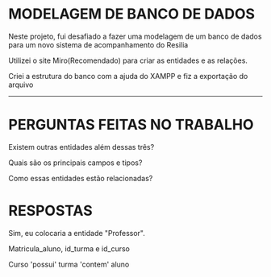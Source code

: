 # MODELAGEM DE BANCO DE DADOS

<p>Neste projeto, fui desafiado a fazer uma modelagem de um banco de dados para um novo sistema de acompanhamento do Resilia</p>
<p>Utilizei o site Miro(Recomendado) para criar as entidades e as relações.</p>
<p>Criei a estrutura do banco com a ajuda do XAMPP e fiz a exportação do arquivo</p>
<hr/>

<h1>PERGUNTAS FEITAS NO TRABALHO</h1>
<p>Existem outras entidades além dessas três?</p>
<p>Quais são os principais campos e tipos?</p>
<p>Como essas entidades estão relacionadas?</p>

<h1>RESPOSTAS</h1>
<p>Sim, eu colocaria a entidade "Professor".</p>
<p>Matricula_aluno, id_turma e id_curso</p>
<p>Curso 'possui' turma 'contem' aluno</p>
